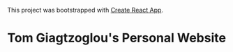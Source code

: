 This project was bootstrapped with [Create React App](https://github.com/facebook/create-react-app).

# Tom Giagtzoglou's Personal Website